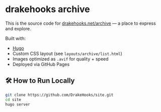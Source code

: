 # drakehooks archive

This is the source code for [drakehooks.net/archive](https://drakehooks.net/archive) — a place to express and explore.

Built with:
- [Hugo](https://gohugo.io/)
- Custom CSS layout (see `layouts/archive/list.html`)
- Images optimized as `.avif` for quality + speed
- Deployed via GitHub Pages

## 🛠 How to Run Locally

```bash
git clone https://github.com/DrakeHooks/site.git
cd site
hugo server

